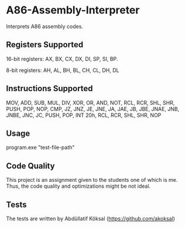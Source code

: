 # A86-Assembly-Interpreter
Interprets A86 assembly codes.

## Registers Supported
16-bit registers: AX, BX, CX, DX, DI, SP, SI, BP.

8-bit registers:  AH, AL, BH, BL, CH, CL, DH, DL

## Instructions Supported
MOV, ADD, SUB, MUL, DIV, XOR, OR, AND, NOT, RCL, RCR, SHL, SHR, PUSH, POP, NOP, CMP, JZ, JNZ, JE, JNE, JA, JAE, JB, JBE, JNAE, JNB, JNBE, JNC, JC, PUSH, POP, INT	20h, RCL, RCR, SHL, SHR, NOP

## Usage
program.exe "test-file-path"

## Code Quality
This project is an assignment given to the students one of which is me. Thus, the code quality and optimizations might be not ideal.

## Tests
The tests are written by Abdüllatif Köksal (https://github.com/akoksal)
